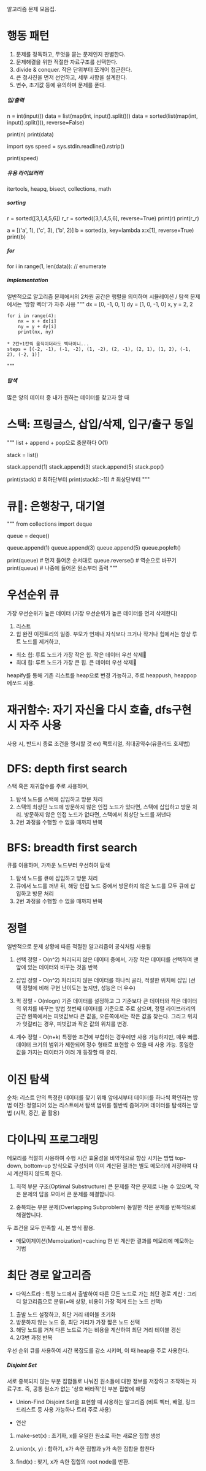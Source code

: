 알고리즘 문제 모음집.

# 행동 패턴
1. 문제를 정독하고, 무엇을 묻는 문제인지 판별한다.
2. 문제해결을 위한 적절한 자료구조를 선택한다.
3. divide & conquer. 작은 단위부터 쪼개어 접근한다.
4. 큰 청사진을 먼저 선언하고, 세부 사항을 설계한다.
5. 변수, 초기값 등에 유의하며 문제를 푼다.

##### 입/출력
n = int(input())
data = list(map(int, input().split()))
data = sorted(list(map(int, input().split())), reverse=False)

print(n)
print(data)

import sys
speed = sys.stdin.readline().rstrip()

print(speed)

##### 유용 라이브러리
itertools, heapq, bisect, collections, math

##### sorting
r = sorted([3,1,4,5,6])
r_r = sorted([3,1,4,5,6], reverse=True)
print(r)
print(r_r)

a = [('a', 1), ('c', 3), ('b', 2)]
b = sorted(a, key=lambda x:x[1], reverse=True)
print(b)

##### for
for i in range(1, len(data)): // enumerate

##### implementation
일반적으로 알고리즘 문제에서의 2차원 공간은 행렬을 의미하며
시뮬레이션 / 탐색 문제에서는 '방향 벡터'가 자주 사용
"""
    dx = [0, -1, 0, 1]
    dy = [1, 0, -1, 0]
    x, y = 2, 2

    for i in range(4):
        nx = x + dx[i]
        ny = y + dy[i]
        print(nx, ny)

    * 2칸+1칸씩 움직이더라도 벡터이니...
    steps = [(-2, -1), (-1, -2), (1, -2), (2, -1), (2, 1), (1, 2), (-1, 2), (-2, 1)]
"""

##### 탐색
많은 양의 데이터 중 내가 원하는 데이터를 찾고자 할 때
# 스택: 프링글스, 삽입/삭제, 입구/출구 동일
"""
list + append + pop으로 충분하다 O(1)

stack = list()

stack.append(1)
stack.append(3)
stack.append(5)
stack.pop()

print(stack)  # 최하단부터
print(stack[::-1])  # 최상단부터
"""

# 큐: 은행창구, 대기열
"""
from collections import deque

queue = deque()

queue.append(1)
queue.append(3)
queue.append(5)
queue.popleft()

print(queue)  # 먼저 들어온 순서대로
queue.reverse()  # 역순으로 바꾸기
print(queue)  # 나중에 들어온 원소부터 출력
"""

# 우선순위 큐
가장 우선순위가 높은 데이터
(가장 우선순위가 높은 데이터를 먼저 삭제한다)
1. 리스트
2. 힙
완전 이진트리의 일종. 부모가 언제나 자식보다 크거나 작거나
힙에서는 항상 루트 노드를 제거하고,
* 최소 힙: 루트 노드가 가장 작은 힙. 작은 데이터 우선 삭제
* 최대 힙: 루트 노드가 가장 큰 힙. 큰 데이터 우선 삭제

heapify를 통해 기존 리스트를 heap으로 변경 가능하고,
주로 heappush, heappop 메쏘드 사용.


# 재귀함수: 자기 자신을 다시 호출, dfs구현시 자주 사용
사용 시, 반드시 종료 조건을 명시할 것
ex) 팩토리얼, 최대공약수(유클리드 호제법)

# DFS: depth first search
스택 혹은 재귀함수를 주로 사용하며,
1. 탐색 노드를 스택에 삽입하고 방문 처리
2. 스택의 최상단 노드에 방문하지 않은 인접 노드가 있다면, 스택에 삽입하고 방문 처리.
    방문하지 않은 인접 노드가 없다면, 스택에서 최상단 노드를 꺼낸다
3. 2번 과정을 수행할 수 없을 때까지 반복

# BFS: breadth first search
큐를 이용하며, 가까운 노드부터 우선하여 탐색
1. 탐색 노드를 큐에 삽입하고 방문 처리
2. 큐에서 노드를 꺼낸 뒤, 해당 인접 노드 중에서 방문하지 않은 노드를 모두 큐에 삽입하고 방문 처리
3. 2번 과정을 수행할 수 없을 때까지 반복

# 정렬
일반적으로 문제 상황에 따른 적절한 알고리즘이 공식처럼 사용됨

1. 선택 정렬 - O(n^2)
처리되지 않은 데이터 중에서, 가장 작은 데이터를 선택하여 맨 앞에 있는 데이터와 바꾸는 것을 반복

2. 삽입 정렬 - O(n^2)
처리되지 않은 데이터를 하나씩 골라, 적절한 위치에 삽입
(선택 정렬에 비해 구현 난이도는 높지만, 성능은 더 우수)

3. 퀵 정렬 - O(nlogn)
기준 데이터를 설정하고 그 기준보다 큰 데이터와 작은 데이터의 위치를 바꾸는 방법
첫번째 데이터를 기준으로 주로 삼으며, 정렬 라이브러리의 근간
왼쪽에서는 피벗값보다 큰 값을, 오른쪽에서는 작은 값을 찾는다. 그리고 위치가 엇갈리는 경우, 피벗값과 작은 값의 위치를 변경.

4. 계수 정렬 - O(n+k)
특정한 조건에 부합하는 경우에만 사용 가능하지만, 매우 빠름.
데이터 크기의 범위가 제한되어 정수 형태로 표현할 수 있을 때 사용 가능.
동일한 값을 가지는 데이터가 여러 개 등장할 때 유리.

# 이진 탐색
순차: 리스트 안의 특정한 데이터를 찾기 위해 앞에서부터 데이터를 하나씩 확인하는 방법
이진: 정렬되어 있는 리스트에서 탐색 범위를 절반씩 좁혀가며 데이터를 탐색하는 방법 (시작, 중간, 끝 활용)

# 다이나믹 프로그래밍
메모리를 적절히 사용하여 수행 시간 효율성을 비약적으로 향상 시키는 방법
top-down, bottom-up 방식으로 구성되며 이미 계산된 결과는 별도 메모리에 저장하여 다시 계산하지 않도록 한다.

1. 최적 부분 구조(Optimal Substructure)
큰 문제를 작은 문제로 나눌 수 있으며, 작은 문제의 답을 모아서 큰 문제를 해결합니다.

2. 중복되는 부분 문제(Overlapping Subproblem)
동일한 작은 문제를 반복적으로 해결합니다.

두 조건을 모두 만족할 시, 본 방식 활용.

* 메모이제이션(Memoization)=caching
한 번 계산한 결과를 메모리에 메모하는 기법


# 최단 경로 알고리즘
* 다익스트라
: 특정 노드에서 출발하여 다른 모든 노드로 가는 최단 경로 계산
: 그리디 알고리즘으로 분류(=매 상황, 비용이 가장 적게 드는 노드 선택)

1. 출발 노드 설정하고, 최단 거리 테이블 초기화
2. 방문하지 않는 노드 중, 최단 거리가 가장 짧은 노드 선택
3. 해당 노드를 거쳐 다른 노드로 가는 비용을 계산하여 최단 거리 테이블 갱신
4. 2/3번 과정 반복

우선 순위 큐를 사용하여 시간 복잡도를 감소 시키며,
이 때 heap을 주로 사용한다.


##### Disjoint Set
서로 중복되지 않는 부분 집합들로 나눠진 원소들에 대한 정보를 저장하고 조작하는 자료구조.
즉, 공통 원소가 없는 '상호 배타적'인 부분 집합에 해당

* Union-Find
Disjoint Set을 표현할 때 사용하는 알고리즘
(비트 벡터, 배열, 링크드리스트 등 사용 가능하나 트리 주로 사용)

* 연산
1. make-set(x)
: 초기화, x를 유일한 원소로 하는 새로운 집합 생성

2. union(x, y)
: 합하기, x가 속한 집합과 y가 속한 집합을 합친다

3. find(x)
: 찾기, x가 속한 집합의 root node를 반환.
